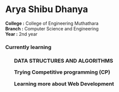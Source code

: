 <h1>Arya Shibu Dhanya </h1>
<strong>College :</strong> College of Engineering Muthathara <br> <strong>Branch :</strong> Computer Science and Engineering <br> <strong>Year :</strong> 2nd year

<h3>Currently learning<h3>
<ul>
 <p>DATA STRUCTURES AND ALGORITHMS </p>
 <p>Trying Competitive programming (CP) </p>
 <p>Learning more about Web Development </p>
 </ul>